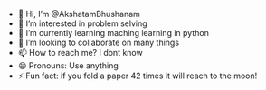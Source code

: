 - 👋 Hi, I’m @AkshatamBhushanam
- 👀 I’m interested in problem selving
- 🌱 I’m currently learning maching learning in python
- 💞️ I’m looking to collaborate on many things
- 📫 How to reach me? I dont know
- 😄 Pronouns: Use anything
- ⚡ Fun fact: if you fold a paper 42 times it will reach to the moon!

<!---
AkshatamBhushanam/AkshatamBhushanam is a ✨ special ✨ repository because its `README.md` (this file) appears on your GitHub profile.
You can click the Preview link to take a look at your changes.
--->
